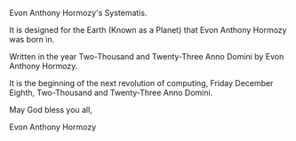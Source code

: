 Evon Anthony Hormozy's Systematis.

It is designed for the Earth (Known as a Planet) that Evon Anthony Hormozy was born in.

Written in the year Two-Thousand and Twenty-Three Anno Domini by Evon Anthony Hormozy.

It is the beginning of the next revolution of computing, Friday December Eighth, Two-Thousand and Twenty-Three Anno Domini.

May God bless you all,

Evon Anthony Hormozy
